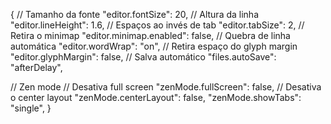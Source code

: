 {
  // Tamanho da fonte
  "editor.fontSize": 20,
  // Altura da linha
  "editor.lineHeight": 1.6,
  // Espaços ao invés de tab
  "editor.tabSize": 2,
  // Retira o minimap
  "editor.minimap.enabled": false,
  // Quebra de linha automática
  "editor.wordWrap": "on",
  // Retira espaço do glyph margin
  "editor.glyphMargin": false,
  // Salva automático
  "files.autoSave": "afterDelay",

  // Zen mode
  // Desativa full screen
  "zenMode.fullScreen": false,
  // Desativa o center layout
  "zenMode.centerLayout": false,
  "zenMode.showTabs": "single",
}
